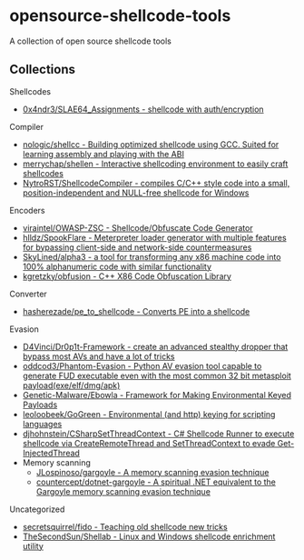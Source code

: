 # opensource-shellcode-tools

A collection of open source shellcode tools

## Collections

Shellcodes

* [0x4ndr3/SLAE64_Assignments - shellcode with auth/encryption](https://gitlab.com/0x4ndr3/SLAE64_Assignments)

Compiler

* [nologic/shellcc - Building optimized shellcode using GCC. Suited for learning assembly and playing with the ABI](https://github.com/nologic/shellcc)
* [merrychap/shellen - Interactive shellcoding environment to easily craft shellcodes](https://github.com/merrychap/shellen)
* [NytroRST/ShellcodeCompiler - compiles C/C++ style code into a small, position-independent and NULL-free shellcode for Windows](https://github.com/NytroRST/ShellcodeCompiler)

Encoders

* [viraintel/OWASP-ZSC - Shellcode/Obfuscate Code Generator](https://github.com/viraintel/OWASP-ZSC)
* [hlldz/SpookFlare - Meterpreter loader generator with multiple features for bypassing client-side and network-side countermeasures](https://github.com/hlldz/SpookFlare)
* [SkyLined/alpha3 - a tool for transforming any x86 machine code into 100% alphanumeric code with similar functionality](https://github.com/SkyLined/alpha3)
* [kgretzky/obfusion - C++ X86 Code Obfuscation Library](https://github.com/kgretzky/obfusion)

Converter

* [hasherezade/pe_to_shellcode - Converts PE into a shellcode](https://github.com/hasherezade/pe_to_shellcode)

Evasion

* [D4Vinci/Dr0p1t-Framework - create an advanced stealthy dropper that bypass most AVs and have a lot of tricks](https://github.com/D4Vinci/Dr0p1t-Framework)
* [oddcod3/Phantom-Evasion - Python AV evasion tool capable to generate FUD executable even with the most common 32 bit metasploit payload(exe/elf/dmg/apk)](https://github.com/oddcod3/Phantom-Evasion)
* [Genetic-Malware/Ebowla - Framework for Making Environmental Keyed Payloads](https://github.com/Genetic-Malware/Ebowla)
* [leoloobeek/GoGreen - Environmental (and http) keying for scripting languages](https://github.com/leoloobeek/GoGreen)
* [djhohnstein/CSharpSetThreadContext - C# Shellcode Runner to execute shellcode via CreateRemoteThread and SetThreadContext to evade Get-InjectedThread](https://github.com/djhohnstein/CSharpSetThreadContext)
* Memory scanning
  * [JLospinoso/gargoyle - A memory scanning evasion technique](https://github.com/JLospinoso/gargoyle)
  * [countercept/dotnet-gargoyle - A spiritual .NET equivalent to the Gargoyle memory scanning evasion technique](https://github.com/countercept/dotnet-gargoyle)

Uncategorized

* [secretsquirrel/fido - Teaching old shellcode new tricks](https://github.com/secretsquirrel/fido)
* [TheSecondSun/Shellab - Linux and Windows shellcode enrichment utility](https://github.com/TheSecondSun/Shellab)


